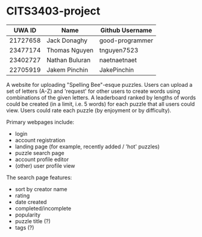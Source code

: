 # CITS3403-project

|UWA ID  |Name          |Github Username|
|--------|--------------|---------------|
|21727658|Jack Donaghy  |good-programmer|
|23477174|Thomas Nguyen |tnguyen7523    |
|23402727|Nathan Buluran|naetnaetnaet   |
|22705919|Jakem Pinchin |JakePinchin    |

A website for uploading "Spelling Bee"-esque puzzles. Users can upload a set of letters (A-Z) and 'request' for other users to create words using combinations of the given letters. A leaderboard ranked by lengths of words could be created (in a limit, i.e. 5 words) for each puzzle that all users could view.
Users could rate each puzzle (by enjoyment or by difficulty).

Primary webpages include:
- login
- account registration
- landing page (for example, recently added / 'hot' puzzles)
- puzzle search page
- account profile editor
- (other) user profile view

The search page features:
- sort by creator name
- rating
- date created
- completed/incomplete
- popularity
- puzzle title (?)
- tags (?)
